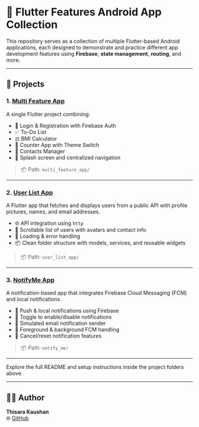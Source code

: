# 🚀 Flutter Features Android App Collection

This repository serves as a collection of multiple Flutter-based Android applications, each designed to demonstrate and practice different app development features using **Firebase**, **state management**, **routing**, and more.

---

## 📁 Projects

### 1. [Multi Feature App](https://github.com/thisarakaushan/flutter-features-android-app/tree/main/multi_feature_app)

A single Flutter project combining:

- 🔐 Login & Registration with Firebase Auth
- ✅ To-Do List
- ⚖️ BMI Calculator
- 🔢 Counter App with Theme Switch
- 📇 Contacts Manager
- 🎨 Splash screen and centralized navigation

> 📦 Path: `multi_feature_app/`

---

### 2. [User List App](https://github.com/thisarakaushan/flutter-features-android-app/tree/main/user_list_app)

A Flutter app that fetches and displays users from a public API with profile pictures, names, and email addresses.

- 🌐 API integration using `http`
- 👤 Scrollable list of users with avatars and contact info
- 🔄 Loading & error handling
- 📦 Clean folder structure with models, services, and reusable widgets

> 📦 Path: `user_list_app/`

---

### 3. [NotifyMe App](https://github.com/thisarakaushan/flutter-features-android-app/tree/main/notifyme)

A notification-based app that integrates Firebase Cloud Messaging (FCM) and local notifications.

- 🔔 Push & local notifications using Firebase  
- 🔄 Toggle to enable/disable notifications  
- 📨 Simulated email notification sender  
- 📲 Foreground & background FCM handling  
- 🎯 Cancel/reset notification features  

> 📦 Path: `notify_me/`

---

Explore the full README and setup instructions inside the project folders above.

---

## 👨‍💻 Author

**Thisara Kaushan**  
🌐 [GitHub](https://github.com/thisarakaushan)



